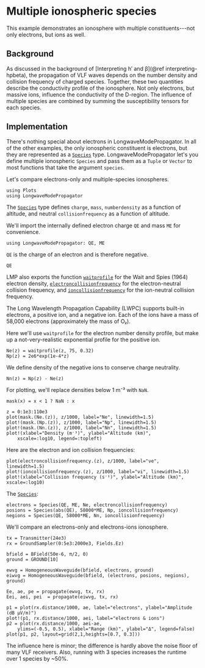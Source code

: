# Multiple ionospheric species
 
This example demonstrates an ionosphere with multiple constituents---not only electrons,
but ions as well.
 
## Background
 
As discussed in the background of [Interpreting h′ and β](@ref interpreting-hpbeta),
the propagation of VLF waves depends on the number density and collision frequency of
charged species. Together, these two quantities describe the conductivity profile of the
ionosphere. Not only electrons, but massive ions, influence the conductivity of the
D-region. The influence of multiple species are combined by summing the susceptibility
tensors for each species. 
 
## Implementation
 
There's nothing special about electrons in LongwaveModePropagator.
In all of the other examples, the only ionospheric constituent is electrons, but they
are represented as a [`Species`](@ref) type.
LongwaveModePropagator let's you define multiple ionospheric `Species` and pass them as a
`Tuple` or `Vector` to most functions that take the argument `species`.
 
Let's compare electrons-only and multiple-species ionospheres.

```@example multiple
using Plots
using LongwaveModePropagator
```

The [`Species`](@ref) type defines `charge`, `mass`, `numberdensity` as a function
of altitude, and neutral `collisionfrequency` as a function of altitude.
 
We'll import the internally defined electron charge `QE` and mass `ME` for convenience.

```@example multiple
using LongwaveModePropagator: QE, ME
```

`QE` is the charge of an electron and is therefore negative.

```@example multiple
QE
```

LMP also exports the function [`waitprofile`](@ref) for the Wait and Spies (1964) electron
density, [`electroncollisionfrequency`](@ref) for the electron-neutral collision frequency,
and [`ioncollisionfrequency`](@ref) for the ion-neutral collision frequency.
 
The Long Wavelength Propagation Capability (LWPC) supports built-in electrons, a positive
ion, and a negative ion.
Each of the ions have a mass of 58,000 electrons (approximately the mass of O₂).
 
Here we'll use `waitprofile` for the electron number density profile, but make up a
not-very-realistic exponential profile for the positive ion.

```@example multiple
Ne(z) = waitprofile(z, 75, 0.32)
Np(z) = 2e6*exp(1e-4*z)
```

We define density of the negative ions to conserve charge neutrality. 

```@example multiple
Nn(z) = Np(z) - Ne(z)
```

For plotting, we'll replace densities below 1 m⁻³ with `NaN`.

```@example multiple
mask(x) = x < 1 ? NaN : x

z = 0:1e3:110e3
plot(mask.(Ne.(z)), z/1000, label="Ne", linewidth=1.5)
plot!(mask.(Np.(z)), z/1000, label="Np", linewidth=1.5)
plot!(mask.(Nn.(z)), z/1000, label="Nn", linewidth=1.5)
plot!(xlabel="Density (m⁻³)", ylabel="Altitude (km)",
    xscale=:log10, legend=:topleft)
```

Here are the electron and ion collision frequencies:

```@example multiple
plot(electroncollisionfrequency.(z), z/1000, label="νe", linewidth=1.5)
plot!(ioncollisionfrequency.(z), z/1000, label="νi", linewidth=1.5)
plot!(xlabel="Collision frequency (s⁻¹)", ylabel="Altitude (km)", xscale=:log10)
```

The [`Species`](@ref):

```@example multiple
electrons = Species(QE, ME, Ne, electroncollisionfrequency)
posions = Species(abs(QE), 58000*ME, Np, ioncollisionfrequency)
negions = Species(QE, 58000*ME, Nn, ioncollisionfrequency)
```

We'll compare an electrons-only and electrons-ions ionosphere.

```@example multiple
tx = Transmitter(24e3)
rx = GroundSampler(0:5e3:2000e3, Fields.Ez)

bfield = BField(50e-6, π/2, 0)
ground = GROUND[10]

ewvg = HomogeneousWaveguide(bfield, electrons, ground)
eiwvg = HomogeneousWaveguide(bfield, (electrons, posions, negions), ground)

Ee, ae, pe = propagate(ewvg, tx, rx)
Eei, aei, pei  = propagate(eiwvg, tx, rx)

p1 = plot(rx.distance/1000, ae, label="electrons", ylabel="Amplitude (dB μV/m)")
plot!(p1, rx.distance/1000, aei, label="electrons & ions")
p2 = plot(rx.distance/1000, aei-ae,
    ylims=(-0.5, 0.5), xlabel="Range (km)", ylabel="Δ", legend=false)
plot(p1, p2, layout=grid(2,1,heights=[0.7, 0.3]))
```

The influence here is minor; the difference is hardly above the noise floor of many VLF
receivers.
Also, running with 3 species increases the runtime over 1 species by ~50%.
